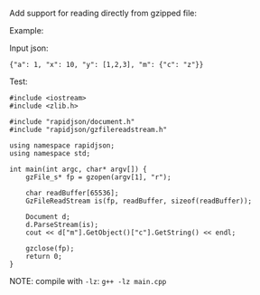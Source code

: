 Add support for reading directly from gzipped file:

Example:

Input json:
```
{"a": 1, "x": 10, "y": [1,2,3], "m": {"c": "z"}}
```

Test:
```
#include <iostream>
#include <zlib.h>

#include "rapidjson/document.h"
#include "rapidjson/gzfilereadstream.h"

using namespace rapidjson;
using namespace std;

int main(int argc, char* argv[]) {
    gzFile_s* fp = gzopen(argv[1], "r");

    char readBuffer[65536];
    GzFileReadStream is(fp, readBuffer, sizeof(readBuffer));

    Document d;
    d.ParseStream(is);
    cout << d["m"].GetObject()["c"].GetString() << endl;

    gzclose(fp);
    return 0;
}
```

NOTE: compile with `-lz`: `g++ -lz main.cpp`
